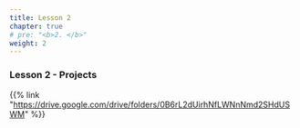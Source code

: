 ```yaml
---
title: Lesson 2   
chapter: true
# pre: "<b>2. </b>"
weight: 2
---
```


### Lesson 2 - Projects

{{% link "https://drive.google.com/drive/folders/0B6rL2dUirhNfLWNnNmd2SHdUSWM" %}}
